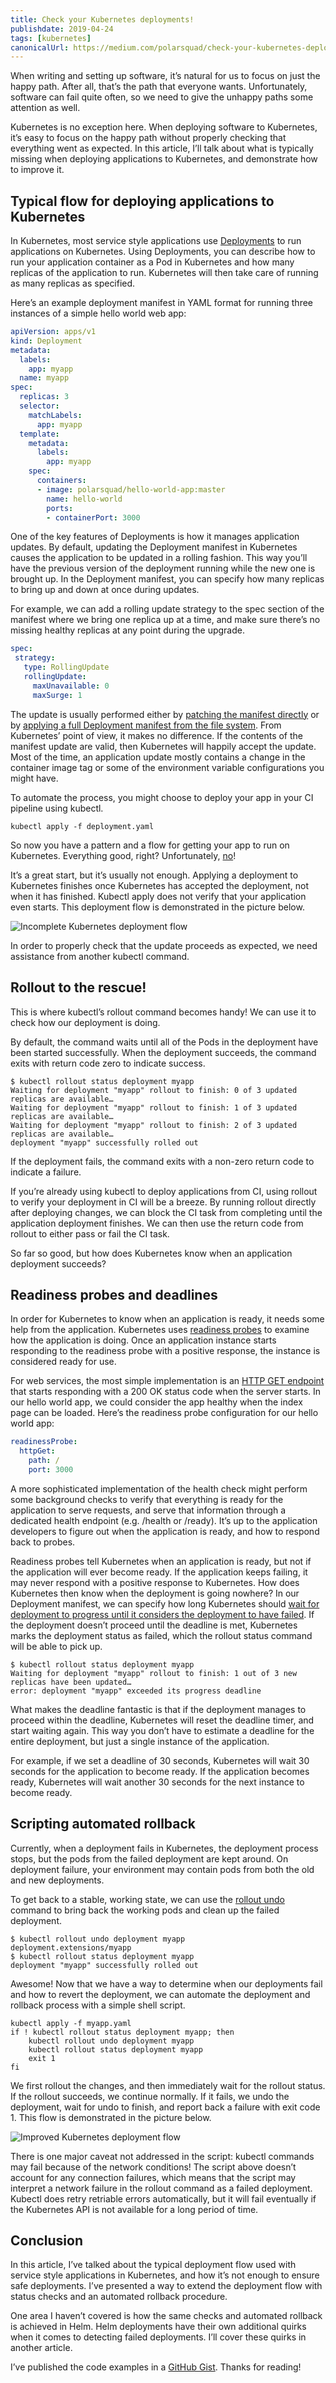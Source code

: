 ```yaml
---
title: Check your Kubernetes deployments!
publishdate: 2019-04-24
tags: [kubernetes]
canonicalUrl: https://medium.com/polarsquad/check-your-kubernetes-deployments-46dbfbc47a7c
---
```


When writing and setting up software, it’s natural for us to focus on just the happy path. After all, that’s the path that everyone wants. Unfortunately, software can fail quite often, so we need to give the unhappy paths some attention as well.

Kubernetes is no exception here. When deploying software to Kubernetes, it’s easy to focus on the happy path without properly checking that everything went as expected. In this article, I’ll talk about what is typically missing when deploying applications to Kubernetes, and demonstrate how to improve it.

<!--more-->

## Typical flow for deploying applications to Kubernetes

In Kubernetes, most service style applications use [Deployments](https://kubernetes.io/docs/concepts/workloads/controllers/deployment/) to run applications on Kubernetes. Using Deployments, you can describe how to run your application container as a Pod in Kubernetes and how many replicas of the application to run. Kubernetes will then take care of running as many replicas as specified.

Here’s an example deployment manifest in YAML format for running three instances of a simple hello world web app:

``` yaml
apiVersion: apps/v1
kind: Deployment
metadata:
  labels:
    app: myapp
  name: myapp
spec:
  replicas: 3
  selector:
    matchLabels:
      app: myapp
  template:
    metadata:
      labels:
        app: myapp
    spec:
      containers:
      - image: polarsquad/hello-world-app:master
        name: hello-world
        ports:
        - containerPort: 3000
```

One of the key features of Deployments is how it manages application updates. By default, updating the Deployment manifest in Kubernetes causes the application to be updated in a rolling fashion. This way you’ll have the previous version of the deployment running while the new one is brought up. In the Deployment manifest, you can specify how many replicas to bring up and down at once during updates.

For example, we can add a rolling update strategy to the spec section of the manifest where we bring one replica up at a time, and make sure there’s no missing healthy replicas at any point during the upgrade.

``` yaml
spec:
 strategy:
   type: RollingUpdate
   rollingUpdate:
     maxUnavailable: 0
     maxSurge: 1
```

The update is usually performed either by [patching the manifest directly](https://kubernetes.io/docs/tasks/run-application/update-api-object-kubectl-patch/) or by [applying a full Deployment manifest from the file system](https://kubernetes.io/docs/concepts/cluster-administration/manage-deployment/). From Kubernetes’ point of view, it makes no difference. If the contents of the manifest update are valid, then Kubernetes will happily accept the update. Most of the time, an application update mostly contains a change in the container image tag or some of the environment variable configurations you might have.

To automate the process, you might choose to deploy your app in your CI pipeline using kubectl.

```
kubectl apply -f deployment.yaml
```

So now you have a pattern and a flow for getting your app to run on Kubernetes. Everything good, right? Unfortunately, [no](https://www.youtube.com/watch?v=GM-e46xdcUo)\!

It’s a great start, but it’s usually not enough. Applying a deployment to Kubernetes finishes once Kubernetes has accepted the deployment, not when it has finished. Kubectl apply does not verify that your application even starts. This deployment flow is demonstrated in the picture below.

![Incomplete Kubernetes deployment flow](images/kubernetes_deployment_flow_incomplete.png)

In order to properly check that the update proceeds as expected, we need assistance from another kubectl command.

## Rollout to the rescue\!

This is where kubectl’s rollout command becomes handy\! We can use it to check how our deployment is doing.

By default, the command waits until all of the Pods in the deployment have been started successfully. When the deployment succeeds, the command exits with return code zero to indicate success.

```
$ kubectl rollout status deployment myapp
Waiting for deployment "myapp" rollout to finish: 0 of 3 updated replicas are available…
Waiting for deployment "myapp" rollout to finish: 1 of 3 updated replicas are available…
Waiting for deployment "myapp" rollout to finish: 2 of 3 updated replicas are available…
deployment "myapp" successfully rolled out
```

If the deployment fails, the command exits with a non-zero return code to indicate a failure.

If you’re already using kubectl to deploy applications from CI, using rollout to verify your deployment in CI will be a breeze. By running rollout directly after deploying changes, we can block the CI task from completing until the application deployment finishes. We can then use the return code from rollout to either pass or fail the CI task.

So far so good, but how does Kubernetes know when an application deployment succeeds?

## Readiness probes and deadlines

In order for Kubernetes to know when an application is ready, it needs some help from the application. Kubernetes uses [readiness probes](https://kubernetes.io/docs/tasks/configure-pod-container/configure-liveness-readiness-probes/) to examine how the application is doing. Once an application instance starts responding to the readiness probe with a positive response, the instance is considered ready for use.

For web services, the most simple implementation is an [HTTP GET endpoint](https://kubernetes.io/docs/tasks/configure-pod-container/configure-liveness-readiness-probes/#define-a-liveness-http-request) that starts responding with a 200 OK status code when the server starts. In our hello world app, we could consider the app healthy when the index page can be loaded. Here’s the readiness probe configuration for our hello world app:

``` yaml
readinessProbe:
  httpGet:
    path: /
    port: 3000
```

A more sophisticated implementation of the health check might perform some background checks to verify that everything is ready for the application to serve requests, and serve that information through a dedicated health endpoint (e.g. /health or /ready). It’s up to the application developers to figure out when the application is ready, and how to respond back to probes.

Readiness probes tell Kubernetes when an application is ready, but not if the application will ever become ready. If the application keeps failing, it may never respond with a positive response to Kubernetes. How does Kubernetes then know when the deployment is going nowhere? In our Deployment manifest, we can specify how long Kubernetes should [wait for deployment to progress until it considers the deployment to have failed](https://kubernetes.io/docs/concepts/workloads/controllers/deployment/#progress-deadline-seconds). If the deployment doesn’t proceed until the deadline is met, Kubernetes marks the deployment status as failed, which the rollout status command will be able to pick up.

    $ kubectl rollout status deployment myapp
    Waiting for deployment "myapp" rollout to finish: 1 out of 3 new replicas have been updated…
    error: deployment "myapp" exceeded its progress deadline

What makes the deadline fantastic is that if the deployment manages to proceed within the deadline, Kubernetes will reset the deadline timer, and start waiting again. This way you don’t have to estimate a deadline for the entire deployment, but just a single instance of the application.

For example, if we set a deadline of 30 seconds, Kubernetes will wait 30 seconds for the application to become ready. If the application becomes ready, Kubernetes will wait another 30 seconds for the next instance to become ready.

## Scripting automated rollback

Currently, when a deployment fails in Kubernetes, the deployment process stops, but the pods from the failed deployment are kept around. On deployment failure, your environment may contain pods from both the old and new deployments.

To get back to a stable, working state, we can use the [rollout undo](https://kubernetes.io/docs/concepts/workloads/controllers/deployment/#rolling-back-a-deployment) command to bring back the working pods and clean up the failed deployment.

```
$ kubectl rollout undo deployment myapp
deployment.extensions/myapp
$ kubectl rollout status deployment myapp
deployment "myapp" successfully rolled out
```

Awesome\! Now that we have a way to determine when our deployments fail and how to revert the deployment, we can automate the deployment and rollback process with a simple shell script.

```
kubectl apply -f myapp.yaml
if ! kubectl rollout status deployment myapp; then
    kubectl rollout undo deployment myapp
    kubectl rollout status deployment myapp
    exit 1
fi
```

We first rollout the changes, and then immediately wait for the rollout status. If the rollout succeeds, we continue normally. If it fails, we undo the deployment, wait for undo to finish, and report back a failure with exit code 1. This flow is demonstrated in the picture below.

![Improved Kubernetes deployment flow](images/kubernetes_deployment_flow_improved.png)

There is one major caveat not addressed in the script: kubectl commands may fail because of the network conditions\! The script above doesn’t account for any connection failures, which means that the script may interpret a network failure in the rollout command as a failed deployment. Kubectl does retry retriable errors automatically, but it will fail eventually if the Kubernetes API is not available for a long period of time.

## Conclusion

In this article, I’ve talked about the typical deployment flow used with service style applications in Kubernetes, and how it’s not enough to ensure safe deployments. I’ve presented a way to extend the deployment flow with status checks and an automated rollback procedure.

One area I haven’t covered is how the same checks and automated rollback is achieved in Helm. Helm deployments have their own additional quirks when it comes to detecting failed deployments. I’ll cover these quirks in another article.

I’ve published the code examples in a [GitHub Gist](https://gist.github.com/jkpl/1d6b5dfbc6660021557ad1e56029e48a). Thanks for reading\!
